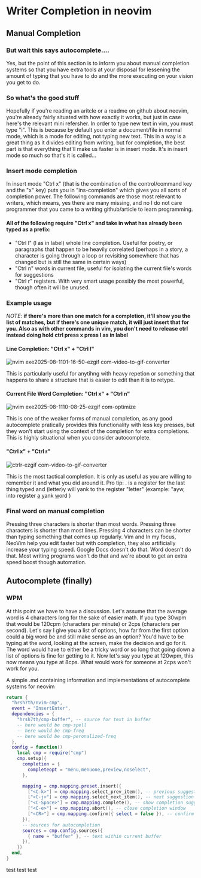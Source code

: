 # Writer Completion in neovim

## Manual Completion

### But wait this says autocomplete....

Yes, but the point of this section is to inform you about manual completion systems so that you have extra tools at your disposal for lessening the amount of typing that you have to do and the more executing on your vision you get to do.
### So what's the good stuff

Hopefully if you're reading an aritcle or a readme on github about neovim, you're already fairly situated with how exactly it works, but just in case here's the relevant mini refersher.
In order to type new text in vim, you must type "i". This is because by default you enter a document/file in normal mode, which is a mode for editing, not typing new text. This in a way is a great thing as it divides editing from writing, but for completion, the best part is that everything that'll make us faster is in insert mode. It's in insert mode so much so that's it is called...

### Insert mode completion

In insert mode "Ctrl x" (that is the combination of the control/command key and the "x" key) puts you in "ins-completion" which gives you all sorts of completion power. The following commands are those most relevant to writers, which means, yes there are many missing, and no I do not care programmer that you came to a writing github/article to learn programming.

#### All of the following require "Ctrl x" and take in what has already been typed as a prefix:

- "Ctrl l" (l as in label) whole line completion. Useful for poetry, or paragraphs that happen to be heavily correlated (perhaps in a story, a character is going through a loop or revisiting somewhere that has changed but is still the same in certain ways)
- "Ctrl n" words in current file, useful for isolating the current file's words for suggestions
- "Ctrl r" registers. With very smart usage possibly the most powerful, though often it will be unused.

### Example usage

*NOTE*: **if there's more than one match for a completion, it'll show you the list of matches, but if there's one unique match, it will just insert that for you. Also as with other commands in vim, you don't need to release ctrl instead doing hold ctrl press x press l as in label**

#### Line Completion: "Ctrl x" + "Ctrl l"

![nvim exe2025-08-1101-16-50-ezgif com-video-to-gif-converter](https://github.com/user-attachments/assets/f7fa0a87-f196-464e-b6a9-2f4e9d593d6a)

This is particularly useful for anytihng with heavy repetion or something that happens to share a structure that is easier to edit than it is to retype.

#### Current File Word Completion: "Ctrl x" + "Ctrl n"

![nvim exe2025-08-1110-08-25-ezgif com-optimize](https://github.com/user-attachments/assets/92aee872-0db8-46f5-898a-4b758f5d9b7a)

This is one of the weaker forms of manual completion, as any good autocomplete pratically provides this functionality with less key presses, but they won't start using the context of the completion for extra completions. This is highly situational when you consider autocomplete.

#### "Ctrl x" + "Ctrl r"

![ctrlr-ezgif com-video-to-gif-converter](https://github.com/user-attachments/assets/93673f46-efa8-4a5f-a214-3f23969f51c8)

This is the most tactical completion. It is only as useful as you are willing to remember it and what you did around it. Pro tip: . is a register for the last thing typed and (letter)y will yank to the register "letter" (example: "ayw, into register <ins>a</ins> <ins>y</ins>ank <ins>w</ins>ord )

### Final word on manual completion

Pressing three characters is shorter than most words. Pressing three characters is shorter than most lines. Pressing 4 characters can be shorter than typing something that comes up regularly. Vim and In my focus, NeoVim help you edit faster but with completion, they also artificially increase your typing speed. Google Docs doesn't do that. Word doesn't do that. Most writing programs won't do that and we're about to get an extra speed boost though automation.

## Autocomplete (finally)

### WPM

At this point we have to have a discussion. Let's assume that the average word is 4 characters long for the sake of easier math. If you type 30wpm that would be 120cpm (characters per minute) or 2cps (characters per second). Let's say I give you a list of options, how far from the first option could a big word be and still make sense as an option? You'd have to be typing at the word, looking at the screen, make the decision and go for it. The word would have to either be a tricky word or so long that going down a list of options is fine for getting to it. Now let's say you type at 120wpm, this now means you type at 8cps. What would work for someone at 2cps won't work for you. 


A simple .md containing information and implementations of autocomplete systems for neovim
``` lua
return {
  "hrsh7th/nvim-cmp",
  event = "InsertEnter",
  dependencies = {
    "hrsh7th/cmp-buffer", -- source for text in buffer
	-- here would be cmp-spell
	-- here would be cmp-freq
	-- here would be cmp-peronalized-freq
  },
  config = function()
    local cmp = require("cmp")
    cmp.setup({
      completion = {
        completeopt = "menu,menuone,preview,noselect",
      },

      mapping = cmp.mapping.preset.insert({
        ["<C-k>"] = cmp.mapping.select_prev_item(), -- previous suggestion
        ["<C-j>"] = cmp.mapping.select_next_item(), -- next suggestion
        ["<C-Space>"] = cmp.mapping.complete(), -- show completion suggestions,
        ["<C-e>"] = cmp.mapping.abort(), -- close completion window
        ["<CR>"] = cmp.mapping.confirm({ select = false }), -- confirm with enter
      }),
      -- sources for autocompletion
      sources = cmp.config.sources({
        { name = "buffer" }, -- text within current buffer
      }),
    })
  end,
}
```
test test test
